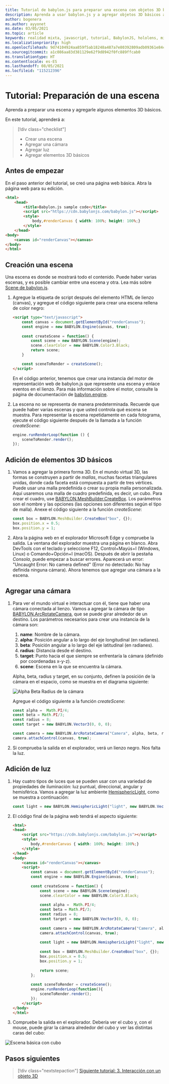 ```yaml
---
title: Tutorial de babylon.js para preparar una escena con objetos 3D básicos
description: Aprenda a usar babylon.js y a agregar objetos 3D básicos a una escena.
author: bogenera
ms.author: ayyonet
ms.date: 03/05/2021
ms.topic: article
keywords: realidad mixta, javascript, tutorial, BabylonJS, hololens, mixed reality, UWP, Windows 10, WebXR, web envolvente
ms.localizationpriority: high
ms.openlocfilehash: 9d74104924aa859f5ab18248a487a7e80392809adb09361e84c5ad386f1321c4
ms.sourcegitcommit: a1c086aa83d381129e62f9d8942f0fc889ffcab0
ms.translationtype: HT
ms.contentlocale: es-ES
ms.lasthandoff: 08/05/2021
ms.locfileid: "115212396"
---
```

# <a name="tutorial-prepare-a-scene"></a>Tutorial: Preparación de una escena

Aprenda a preparar una escena y agregarle algunos elementos 3D básicos.

En este tutorial, aprenderá a:

> [!div class="checklist"]
> * Crear una escena
> * Agregar una cámara
> * Agregar luz
> * Agregar elementos 3D básicos

## <a name="before-you-begin"></a>Antes de empezar

En el paso anterior del tutorial, se creó una página web básica. Abra la página web para su edición.

```html
<html>
    <head>
        <title>Babylon.js sample code</title>
        <script src="https://cdn.babylonjs.com/babylon.js"></script>
        <style>
            body,#renderCanvas { width: 100%; height: 100%;}
        </style>
    </head>
<body>
    <canvas id="renderCanvas"></canvas>
</body>
</html>
```

## <a name="create-a-scene"></a>Creación una escena

Una escena es donde se mostrará todo el contenido. Puede haber varias escenas, y es posible cambiar entre una escena y otra. Lea más sobre [Scene de babylon.js](https://doc.babylonjs.com/divingDeeper/scene).

1. Agregue la etiqueta de script después del elemento HTML de lienzo (canvas), y agregue el código siguiente para crear una escena rellena de color negro:

    ```html
    <script type="text/javascript">
        const canvas = document.getElementById("renderCanvas");
        const engine = new BABYLON.Engine(canvas, true);
        
        const createScene = function() {
            const scene = new BABYLON.Scene(engine);
            scene.clearColor = new BABYLON.Color3.Black;
            return scene;
        }

        const sceneToRender = createScene();
    </script>
    ```

    En el código anterior, tenemos que crear una instancia del motor de representación web de babylon.js que represente una escena y enlace eventos en el lienzo. Para más información sobre el motor, consulte la página de documentación de [babylon.engine](https://doc.babylonjs.com/typedoc/classes/babylon.engine).

1. La escena no se representa de manera predeterminada. Recuerde que puede haber varias escenas y que usted controla qué escena se muestra. Para representar la escena repetidamente en cada fotograma, ejecute el código siguiente después de la llamada a la función *createScene*:

    ```javascript
    engine.runRenderLoop(function () {
        sceneToRender.render();
    });
    ```

## <a name="add-basic-3d-element"></a>Adición de elementos 3D básicos

1. Vamos a agregar la primera forma 3D. En el mundo virtual 3D, las formas se construyen a partir de *mallas*, muchas facetas triangulares unidas, donde cada faceta está compuesta a partir de tres vértices. Puede usar una malla predefinida o crear su propia malla personalizada. Aquí usaremos una malla de cuadro predefinida, es decir, un cubo. Para crear el cuadro, use [BABYLON.MeshBuilder.CreateBox](https://doc.babylonjs.com/divingDeeper/mesh/creation/set/box). Los parámetros son el nombre y las opciones (las opciones son diferentes según el tipo de malla). Anexe el código siguiente a la función *createScene*:

    ```javascript
    const box = BABYLON.MeshBuilder.CreateBox("box", {});
    box.position.x = 0.5;
    box.position.y = 1;
    ```

1. Abra la página web en el explorador Microsoft Edge y compruebe la salida. La ventana del explorador muestra una página en blanco. Abra DevTools con el teclado y seleccione F12, Control+Mayús+I (Windows, Linux) o Comando+Opción+I (macOS). Después de abrir la pestaña *Consola*, puede empezar a buscar errores. Aparecerá un error: "Uncaught Error: No camera defined" (Error no detectado: No hay definida ninguna cámara). Ahora tenemos que agregar una cámara a la escena.

## <a name="add-a-camera"></a>Agregar una cámara

1. Para ver el mundo virtual e interactuar con él, tiene que haber una cámara conectada al lienzo. Vamos a agregar la cámara de tipo [BABYLON.ArcRotateCamera](https://doc.babylonjs.com/divingDeeper/cameras/camera_introduction#arc-rotate-camera), que se puede girar alrededor de un destino. Los parámetros necesarios para crear una instancia de la cámara son:
    1. **name**: Nombre de la cámara.
    1. **alpha**: Posición angular a lo largo del eje longitudinal (en radianes).
    1. **beta**: Posición angular a lo largo del eje latitudinal (en radianes).
    1. **radius**: Distancia desde el destino.
    1. **target**: Punto hacia el que siempre se enfrentaría la cámara (definido por coordenadas x-y-z).
    1. **scene**: Escena en la que se encuentra la cámara.

    Alpha, beta, radius y target, en su conjunto, definen la posición de la cámara en el espacio, como se muestra en el diagrama siguiente:

    ![Alpha Beta Radius de la cámara](../images/camera-alpha-beta-radius.jpg)

    Agregue el código siguiente a la función *createScene*:

    ```javascript
    const alpha =  Math.PI/4;
    const beta = Math.PI/3;
    const radius = 8;
    const target = new BABYLON.Vector3(0, 0, 0);
    
    const camera = new BABYLON.ArcRotateCamera("Camera", alpha, beta, radius, target, scene);
    camera.attachControl(canvas, true);
    ```

1. Si comprueba la salida en el explorador, verá un lienzo negro. Nos falta la luz.

## <a name="add-light"></a>Adición de luz

1. Hay cuatro tipos de luces que se pueden usar con una variedad de propiedades de iluminación: luz puntual, direccional, angular y hemisférica. Vamos a agregar la luz ambiente [HemisphericLight](https://doc.babylonjs.com/typedoc/classes/babylon.hemisphericlight), como se muestra a continuación:

    ```javascript
    const light = new BABYLON.HemisphericLight("light", new BABYLON.Vector3(1, 1, 0));
    ```

1. El código final de la página web tendrá el aspecto siguiente:

    ```html
    <html>
    <head>
        <script src="https://cdn.babylonjs.com/babylon.js"></script>
        <style>
            body,#renderCanvas { width: 100%; height: 100%;}
        </style>
    </head>
    <body>
        <canvas id="renderCanvas"></canvas>
        <script>
            const canvas = document.getElementById("renderCanvas");
            const engine = new BABYLON.Engine(canvas, true);
            
            const createScene = function() {
                const scene = new BABYLON.Scene(engine);
                scene.clearColor = new BABYLON.Color3.Black;
                
                const alpha =  Math.PI/4;
                const beta = Math.PI/3;
                const radius = 8;
                const target = new BABYLON.Vector3(0, 0, 0);
                
                const camera = new BABYLON.ArcRotateCamera("Camera", alpha, beta, radius, target, scene);
                camera.attachControl(canvas, true);
                
                const light = new BABYLON.HemisphericLight("light", new BABYLON.Vector3(1, 1, 0));
                
                const box = BABYLON.MeshBuilder.CreateBox("box", {});
                box.position.x = 0.5;
                box.position.y = 1;
                
                return scene;
            };
            
            const sceneToRender = createScene();
            engine.runRenderLoop(function(){
                sceneToRender.render();
            });
        </script>
    </body>
    </html>
    ```

1. Compruebe la salida en el explorador. Debería ver el cubo y, con el mouse, puede girar la cámara alrededor del cubo y ver las distintas caras del cubo:

![Escena básica con cubo](../images/hello-world-basic-scene.png)

## <a name="next-steps"></a>Pasos siguientes

> [!div class="nextstepaction"]
> [Siguiente tutorial: 3. Interacción con un objeto 3D](interact-03.md)
